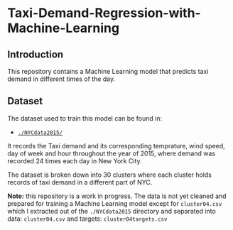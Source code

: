 # Taxi-Demand-Regression-with-Machine-Learning

## Introduction
This repository contains a Machine Learning model that predicts taxi demand in different times of the day.

## Dataset
The dataset used to train this model can be found in:

* [`./NYCdata2015/`](./NYCdata2015)

It records the Taxi demand and its corresponding temprature, wind speed, day of week and hour throughout the year of 2015, where demand was recorded 24 
times each day in New York City.


The dataset is broken down into 30 clusters where each cluster holds records of taxi demand in a different part of NYC.

__Note:__ this repository is a work in progress. The data is not yet cleaned and prepared for training a Machine Learning model except for `cluster04.csv` which I extracted out of the `./NYCdata2015` directory
and separated into data: `cluster04.csv` and targets: `cluster04targets.csv`

